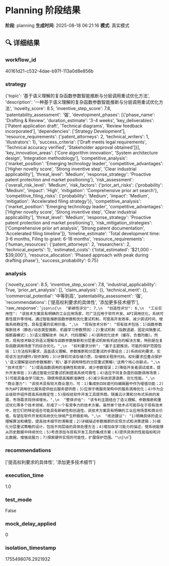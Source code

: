 # Planning 阶段结果

**阶段**: planning
**生成时间**: 2025-08-18 06:21:16
**模式**: 真实模式

## 🔍 详细结果

### workflow_id
40161d21-c532-4dae-b97f-113a0d8e856b

### strategy
{'topic': '基于语义理解的复杂函数参数智能推断与分层调用重试优化方法', 'description': '一种基于语义理解的复杂函数参数智能推断与分层调用重试优化方法', 'novelty_score': 8.5, 'inventive_step_score': 7.8, 'patentability_assessment': '强', 'development_phases': [{'phase_name': 'Drafting & Review', 'duration_estimate': '3-4 weeks', 'key_deliverables': ['Patent application draft', 'Technical diagrams', 'Review feedback incorporated'], 'dependencies': ['Strategy Development'], 'resource_requirements': {'patent_attorneys': 2, 'technical_writers': 1, 'illustrators': 1}, 'success_criteria': ['Draft meets legal requirements', 'Technical accuracy verified', 'Stakeholder approval obtained']}], 'key_innovation_areas': ['Core algorithm innovation', 'System architecture design', 'Integration methodology'], 'competitive_analysis': {'market_position': 'Emerging technology leader', 'competitive_advantages': ['Higher novelty score', 'Strong inventive step', 'Clear industrial applicability'], 'threat_level': 'Medium', 'response_strategy': 'Proactive patent protection and market positioning'}, 'risk_assessment': {'overall_risk_level': 'Medium', 'risk_factors': {'prior_art_risks': {'probability': 'Medium', 'impact': 'High', 'mitigation': 'Comprehensive prior art search'}, 'competitive_filing_risks': {'probability': 'Medium', 'impact': 'Medium', 'mitigation': 'Accelerated filing strategy'}}, 'competitive_analysis': {'market_position': 'Emerging technology leader', 'competitive_advantages': ['Higher novelty score', 'Strong inventive step', 'Clear industrial applicability'], 'threat_level': 'Medium', 'response_strategy': 'Proactive patent protection and market positioning'}, 'risk_mitigation_strategies': ['Comprehensive prior art analysis', 'Strong patent documentation', 'Accelerated filing timeline']}, 'timeline_estimate': 'Total development time: 3-6 months, Filing to grant: 6-18 months', 'resource_requirements': {'human_resources': {'patent_attorneys': 2, 'researchers': 2, 'technical_experts': 1}, 'estimated_costs': {'total_estimated': '$21,000 - $39,000'}, 'resource_allocation': 'Phased approach with peak during drafting phase'}, 'success_probability': 0.75}

### analysis
{'novelty_score': 8.5, 'inventive_step_score': 7.8, 'industrial_applicability': True, 'prior_art_analysis': [], 'claim_analysis': {}, 'technical_merit': {}, 'commercial_potential': '中等到高', 'patentability_assessment': '强', 'recommendations': ['提高权利要求的具体性', '添加更多技术细节'], 'raw_response': '```json\n{\n  "新颖性评分": 7,\n  "创造性评分": 6,\n  "工业实用性": "该技术方案具有明确的工业应用场景，可广泛应用于软件开发、API调用优化、系统可靠性提升等领域。通过智能推断函数参数和优化重试机制，可提高开发效率、减少调试时间、增强系统稳定性，具有显著的实用价值。",\n  "现有技术分析": "现有技术包括：1)函数参数推断技术（静态/动态类型推断、机器学习参数预测）；2)重试机制（指数退避、固定间隔重试、熔断器模式）；3)语义理解技术（NLP、代码理解）；4)调用优化技术（缓存、负载均衡）。然而，现有技术缺乏将语义理解与函数参数推断和分层重试机制有机结合的解决方案，特别是在复杂函数调用场景下的综合优化。",\n  "权利要求分析": "基于主题推测，可能的保护范围包括：1)方法权利要求，涵盖语义理解、参数推断和分层重试的步骤组合；2)系统权利要求，实现该方法的硬件/软件架构；3)计算机可读存储介质，存储相关程序代码。权利要求应重点保护\'语义理解驱动的参数推断\'和\'基于调用特性的分层重试策略\'这两个核心创新点。",\n  "技术优势": "1)提高函数调用的准确性和效率，减少参数错误；2)降低开发者调试成本，提升开发体验；3)通过智能分层重试机制提高系统可靠性；4)适应不同复杂度的函数调用场景；5)可能具备自学习能力，随使用提高推断准确性；6)减少系统资源浪费，优化性能。",\n  "商业潜力": "该技术具有较大商业潜力，可：1)集成到IDE或代码编辑器中作为增值功能；2)作为API调用优化服务提供给云服务提供商；3)应用于微服务架构中的服务调用优化；4)作为企业级软件组件提高系统稳定性；5)授权给软件开发工具提供商。随着云计算和分布式系统的发展，市场需求将持续增长。",\n  "整体评估": "该专利主题结合了语义理解、参数推断和重试优化等多个技术领域，形成了一个有竞争力的技术方案。虽然单个技术点可能存在于现有技术中，但它们的特定组合可能具有新颖性和创造性。该技术方案具有明确的工业应用场景和商业价值，有望在软件开发和系统优化领域产生积极影响。",\n  "改进建议": "1)明确具体的语义理解算法和模型，提高技术细节的清晰度；2)详细描述参数推断的实现方式和决策逻辑；3)细化分层重试策略的设计，包括不同层级的具体处理方法；4)增加自学习能力的描述，使系统能够从历史数据中持续优化；5)考虑添加与现有开发工具的集成方案；6)提供具体的性能指标和对比数据，增强说服力；7)探索硬件实现的可能性，扩展保护范围。"\n}\n```'}

### recommendations
['提高权利要求的具体性', '添加更多技术细节']

### execution_time
1.0

### test_mode
False

### mock_delay_applied
0

### isolation_timestamp
1755498076.2921932

